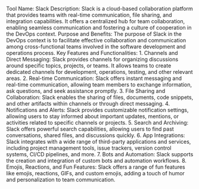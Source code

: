 Tool Name: Slack
Description: Slack is a cloud-based collaboration platform that provides teams with real-time communication, file sharing, and integration capabilities. It offers a centralized hub for team collaboration, enabling seamless communication and fostering a culture of cooperation in the DevOps context.
Purpose and Benefits: The purpose of Slack in the DevOps context is to facilitate effective collaboration and communication among cross-functional teams involved in the software development and operations process.
Key Features and Functionalities:
    1. Channels and Direct Messaging: Slack provides channels for organizing discussions around specific topics, projects, or teams. It allows teams to create dedicated channels for development, operations, testing, and other relevant areas.
    2. Real-time Communication: Slack offers instant messaging and real-time communication, allowing team members to exchange information, ask questions, and seek assistance promptly.
    3. File Sharing and Collaboration: Slack enables the sharing of files, documents, code snippets, and other artifacts within channels or through direct messaging.
    4. Notifications and Alerts: Slack provides customizable notification settings, allowing users to stay informed about important updates, mentions, or activities related to specific channels or projects.
    5. Search and Archiving: Slack offers powerful search capabilities, allowing users to find past conversations, shared files, and discussions quickly.
    6. App Integrations: Slack integrates with a wide range of third-party applications and services, including project management tools, issue trackers, version control systems, CI/CD pipelines, and more. 
    7. Bots and Automation: Slack supports the creation and integration of custom bots and automation workflows.
    8. Emojis, Reactions, and Fun Features: Slack offers a range of fun features like emojis, reactions, GIFs, and custom emojis, adding a touch of humor and personalization to team communication.